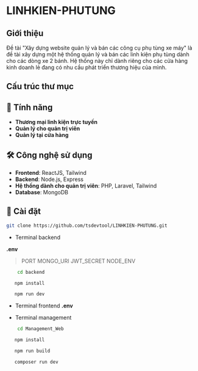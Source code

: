 # LINHKIEN-PHUTUNG

## Giới thiệu

Đề tài "Xây dựng website quản lý và bán các công cụ phụ tùng xe máy" là đề tài xây dựng một hệ thống quản lý và bán các linh kiện phụ tùng dành cho các dòng xe 2 bánh. Hệ thống này chỉ dành riêng cho các cửa hàng kinh doanh lẻ đang có nhu cầu phát triển thương hiệu của mình.

## Cấu trúc thư mục

## 🎯 Tính năng

- **Thương mại linh kiện trực tuyến**
- **Quản lý cho quản trị viên**
- **Quản lý tại cửa hàng**

## 🛠️ Công nghệ sử dụng

- **Frontend**: ReactJS, Tailwind
- **Backend**: Node.js, Express
- **Hệ thống dành cho quản trị viên**: PHP, Laravel, Tailwind
- **Database**: MongoDB

## 🚀 Cài đặt

```sh
git clone https://github.com/tsdevtool/LINHKIEN-PHUTUNG.git
```

- Terminal backend

**.env**

> PORT
> MONGO_URI
> JWT_SECRET
> NODE_ENV

```sh
    cd backend
```

```sh
   npm install
```

```sh
   npm run dev
```

- Terminal frontend
  **.env**

- Terminal management

```sh
    cd Management_Web
```

```sh
   npm install
```

```sh
   npm run build
```

```sh
   composer run dev
```
